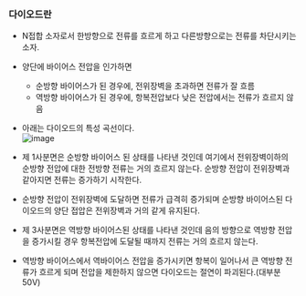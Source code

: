 ### 다이오드란 
- N접합 소자로서 한방향으로 전류를 흐르게 하고 다른방향으로는 전류를 차단시키는 소자.
- 양단에 바이어스 전압을 인가하면
  - 순방향 바이어스가 된 경우에, 전위장벽을 초과하면 전류가 잘 흐름
  - 역방향 바이어스가 된 경우에, 항복전압보다 낮은 전압에서는 전류가 흐르지 않음
- 아래는 다이오드의 특성 곡선이다. <br>
![image](https://github.com/user-attachments/assets/a24211c7-4807-4b7b-942e-faf71949c253)

- 제 1사분면은 순방향 바이어스 된 상태를 나타낸 것인데 여기에서 전위장벽이하의 순방향 전압에 대한 전방향 전류는 거의 흐르지 않는다. 순방향 전압이 전위장벽과 같아지면 전류는 증가하기 시작한다.
- 순방향 전압이 전위장벽에 도달하면 전류가 급격히 증가되며 순방향 바이어스된 다이오드의 양단 접압은 전위장벽과 거의 같게 유지된다.
- 제 3사분면은 역방향 바이어스된 상태를 나타낸 것인데 음의 방향으로 역방향 전압을 증가시킬 경우 항복전압에 도달될 때까지 전류는 거의 흐르지 않는다.
- 역방향 바이어스에서 역바이어스 전압을 증가시키면 항복이 일어나서 큰 역방향 전류가 흐르게 되며 전압을 제한하지 않으면 다이오드는 절연이 파괴된다.(대부분 50V)
